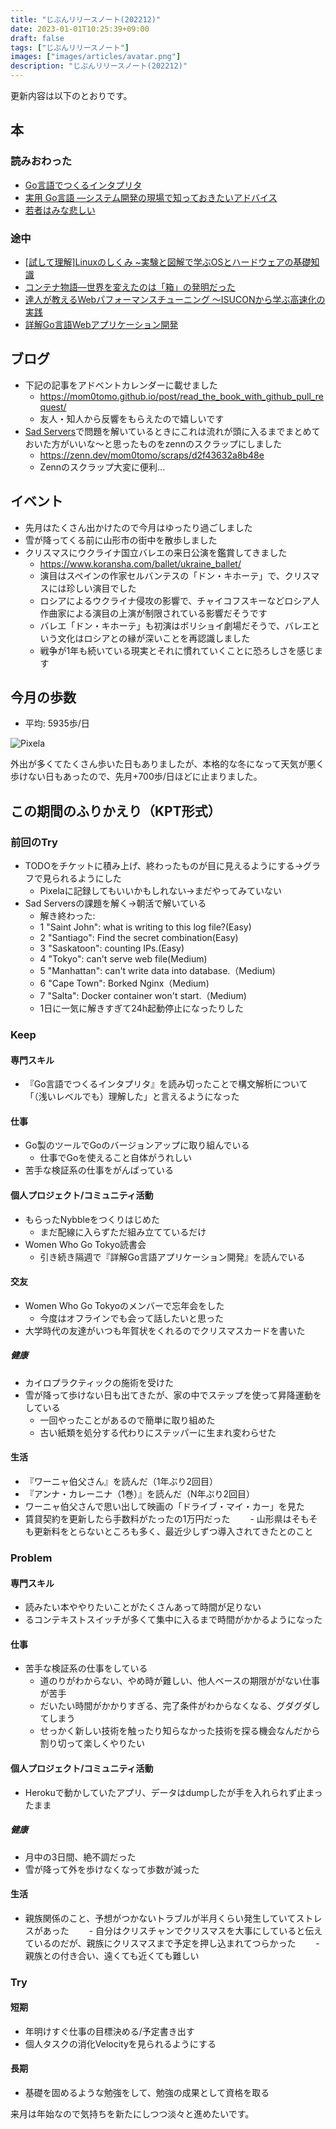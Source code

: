 ```yaml
---
title: "じぶんリリースノート(202212)"
date: 2023-01-01T10:25:39+09:00
draft: false
tags: ["じぶんリリースノート"]
images: ["images/articles/avatar.png"]
description: "じぶんリリースノート(202212)"
---
```


更新内容は以下のとおりです。

## 本

### 読みおわった

- [Go言語でつくるインタプリタ](https://bookmeter.com/books/12893353)
- [実用 Go言語 ―システム開発の現場で知っておきたいアドバイス](https://bookmeter.com/books/19535730)
- [若者はみな悲しい](https://bookmeter.com/books/490533)

### 途中

- [[試して理解]Linuxのしくみ ~実験と図解で学ぶOSとハードウェアの基礎知識](https://bookmeter.com/books/12664489)
- [コンテナ物語―世界を変えたのは「箱」の発明だった](https://bookmeter.com/books/977)
- [達人が教えるWebパフォーマンスチューニング 〜ISUCONから学ぶ高速化の実践](https://bookmeter.com/books/19792437)
- [詳解Go言語Webアプリケーション開発](https://bookmeter.com/books/19190920)

## ブログ

- 下記の記事をアドベントカレンダーに載せました
  - https://mom0tomo.github.io/post/read_the_book_with_github_pull_request/
  - 友人・知人から反響をもらえたので嬉しいです
- [Sad Servers](https://sadservers.com/)で問題を解いているときにこれは流れが頭に入るまでまとめておいた方がいいな〜と思ったものをzennのスクラップにしました
  - https://zenn.dev/mom0tomo/scraps/d2f43632a8b48e
  - Zennのスクラップ大変に便利...

## イベント

- 先月はたくさん出かけたので今月はゆったり過ごしました
- 雪が降ってくる前に山形市の街中を散歩しました
- クリスマスにウクライナ国立バレエの来日公演を鑑賞してきました
  - https://www.koransha.com/ballet/ukraine_ballet/
  - 演目はスペインの作家セルバンテスの「ドン・キホーテ」で、クリスマスには珍しい演目でした
  - ロシアによるウクライナ侵攻の影響で、チャイコフスキーなどロシア人作曲家による演目の上演が制限されている影響だそうです
  - バレエ「ドン・キホーテ」も初演はボリショイ劇場だそうで、バレエという文化はロシアとの縁が深いことを再認識しました
  - 戦争が1年も続いている現実とそれに慣れていくことに恐ろしさを感じます

## 今月の歩数

- 平均: 5935歩/日

![Pixela](https://pixe.la/v1/users/mom0tomo/graphs/pedometer)

外出が多くてたくさん歩いた日もありましたが、本格的な冬になって天気が悪く歩けない日もあったので、先月+700歩/日ほどに止まりました。

## この期間のふりかえり（KPT形式）

### 前回のTry
- TODOをチケットに積み上げ、終わったものが目に見えるようにする->グラフで見られるようにした
  - Pixelaに記録してもいいかもしれない->まだやってみていない
- Sad Serversの課題を解く->朝活で解いている
  - 解き終わった:
  - 1	"Saint John": what is writing to this log file?(Easy)
  - 2	"Santiago": Find the secret combination(Easy)
  - 3	"Saskatoon": counting IPs.(Easy)
  - 4	"Tokyo": can't serve web file(Medium)
  - 5	"Manhattan": can't write data into database.（Medium)
  - 6	"Cape Town": Borked Nginx（Medium)
  - 7	"Salta": Docker container won't start.（Medium)
  - 1日に一気に解きすぎて24h起動停止になったりした

### Keep

#### 専門スキル

- 『Go言語でつくるインタプリタ』を読み切ったことで構文解析について「（浅いレベルでも）理解した」と言えるようになった

#### 仕事

- Go製のツールでGoのバージョンアップに取り組んでいる
  - 仕事でGoを使えること自体がうれしい
- 苦手な検証系の仕事をがんばっている

#### 個人プロジェクト/コミュニティ活動

- もらったNybbleをつくりはじめた
  - まだ配線に入らずただ組み立てているだけ
- Women Who Go Tokyo読書会
  - 引き続き隔週で『詳解Go言語アプリケーション開発』を読んでいる

#### 交友

- Women Who Go Tokyoのメンバーで忘年会をした
  - 今度はオフラインでも会って話したいと思った
- 大学時代の友達がいつも年賀状をくれるのでクリスマスカードを書いた

##### 健康

- カイロプラクティックの施術を受けた
- 雪が降って歩けない日も出てきたが、家の中でステップを使って昇降運動をしている
  - 一回やったことがあるので簡単に取り組めた
  - 古い紙類を処分する代わりにステッパーに生まれ変わらせた

#### 生活

- 『ワーニャ伯父さん』を読んだ（1年ぶり2回目）
- 『アンナ・カレーニナ（1巻）』を読んだ（N年ぶり2回目）
- ワーニャ伯父さんで思い出して映画の「ドライブ・マイ・カー」を見た
- 賃貸契約を更新したら手数料がたったの1万円だった
　　- 山形県はそもそも更新料をとらないところも多く、最近少しずつ導入されてきたとのこと

### Problem

#### 専門スキル

- 読みたい本ややりたいことがたくさんあって時間が足りない
- るコンテキストスイッチが多くて集中に入るまで時間がかかるようになった

#### 仕事

- 苦手な検証系の仕事をしている
  - 道のりがわからない、やめ時が難しい、他人ベースの期限ががない仕事が苦手
  - だいたい時間がかかりすぎる、完了条件がわからなくなる、グダグダしてしまう
  - せっかく新しい技術を触ったり知らなかった技術を探る機会なんだから割り切って楽しくやりたい

#### 個人プロジェクト/コミュニティ活動

- Herokuで動かしていたアプリ、データはdumpしたが手を入れられず止まったまま

##### 健康

- 月中の3日間、絶不調だった
- 雪が降って外を歩けなくなって歩数が減った

#### 生活

- 親族関係のこと、予想がつかないトラブルが半月くらい発生していてストレスがあった
　　- 自分はクリスチャンでクリスマスを大事にしていると伝えているのだが、親族にクリスマスまで予定を押し込まれてつらかった
　　- 親族との付き合い、遠くても近くても難しい
  
### Try

#### 短期

- 年明けすぐ仕事の目標決める/予定書き出す
- 個人タスクの消化Velocityを見られるようにする

#### 長期

- 基礎を固めるような勉強をして、勉強の成果として資格を取る

来月は年始なので気持ちを新たにしつつ淡々と進めたいです。
